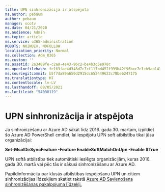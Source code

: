 ```yaml
---
title: UPN sinhronizācija ir atspējota
ms.author: pebaum
author: pebaum
manager: scotv
ms.date: 04/21/2020
ms.audience: Admin
ms.topic: article
ms.service: o365-administration
ROBOTS: NOINDEX, NOFOLLOW
localization_priority: Normal
ms.collection: Adm_O365
ms.custom: ''
ms.assetid: 2a3489fe-c2a8-4e43-96c2-be4b3c5e978c
ms.openlocfilehash: fc163fae4d348d7c7cf117bd457f999b42f96bec7c1eb9aa1435e346131d06de
ms.sourcegitcommit: b5f7da89a650d2915dc652449623c78be6247175
ms.translationtype: MT
ms.contentlocale: lv-LV
ms.lasthandoff: 08/05/2021
ms.locfileid: "54038119"
---
```

# <a name="upn-sync-disabled"></a>UPN sinhronizācija ir atspējota

Ja sinhronizēšanu ar Azure AD sākāt līdz 2016. gada 30. martam, izpildiet šo Azure AD PowerShell cmdlet, lai iespējotu UPN soft atbilstību tikai jūsu organizācijai:
  
 **Set-MsolDirSyncFeature -Feature EnableSoftMatchOnUpn -Enable $True**
  
UPN softā atbilstība tiek automātiski ieslēgta organizācijām, kuras 2016. gada 30. martā vai pēc tās ir sākusi sinhronizēšanu ar Azure AD.
  
Papildinformāciju par klusās atbilstības iespējošanu UPN un citiem sinhronizācijas līdzekļiem skatiet rakstā [Azure AD Savienošana sinhronizēšanas pakalpojuma līdzekļi.](https://docs.microsoft.com/azure/active-directory/connect/active-directory-aadconnectsyncservice-features)
  

